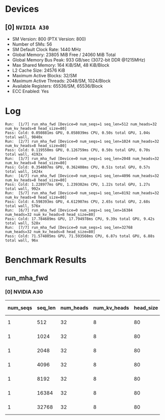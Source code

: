 # Devices

## [0] `NVIDIA A30`
* SM Version: 800 (PTX Version: 800)
* Number of SMs: 56
* SM Default Clock Rate: 1440 MHz
* Global Memory: 23805 MiB Free / 24060 MiB Total
* Global Memory Bus Peak: 933 GB/sec (3072-bit DDR @1215MHz)
* Max Shared Memory: 164 KiB/SM, 48 KiB/Block
* L2 Cache Size: 24576 KiB
* Maximum Active Blocks: 32/SM
* Maximum Active Threads: 2048/SM, 1024/Block
* Available Registers: 65536/SM, 65536/Block
* ECC Enabled: Yes

# Log

```
Run:  [1/7] run_mha_fwd [Device=0 num_seqs=1 seq_len=512 num_heads=32 num_kv_heads=8 head_size=80]
Pass: Cold: 0.050881ms GPU, 0.058039ms CPU, 0.50s total GPU, 1.04s total wall, 9840x 
Run:  [2/7] run_mha_fwd [Device=0 num_seqs=1 seq_len=1024 num_heads=32 num_kv_heads=8 head_size=80]
Pass: Cold: 0.119550ms GPU, 0.126759ms CPU, 0.50s total GPU, 0.70s total wall, 4192x 
Run:  [3/7] run_mha_fwd [Device=0 num_seqs=1 seq_len=2048 num_heads=32 num_kv_heads=8 head_size=80]
Pass: Cold: 0.354807ms GPU, 0.362408ms CPU, 0.51s total GPU, 0.57s total wall, 1424x 
Run:  [4/7] run_mha_fwd [Device=0 num_seqs=1 seq_len=4096 num_heads=32 num_kv_heads=8 head_size=80]
Pass: Cold: 1.228977ms GPU, 1.239302ms CPU, 1.22s total GPU, 1.27s total wall, 992x 
Run:  [5/7] run_mha_fwd [Device=0 num_seqs=1 seq_len=8192 num_heads=32 num_kv_heads=8 head_size=80]
Pass: Cold: 4.598393ms GPU, 4.612907ms CPU, 2.65s total GPU, 2.68s total wall, 576x 
Run:  [6/7] run_mha_fwd [Device=0 num_seqs=1 seq_len=16384 num_heads=32 num_kv_heads=8 head_size=80]
Pass: Cold: 17.784689ms GPU, 17.794978ms CPU, 9.39s total GPU, 9.42s total wall, 528x 
Run:  [7/7] run_mha_fwd [Device=0 num_seqs=1 seq_len=32768 num_heads=32 num_kv_heads=8 head_size=80]
Pass: Cold: 71.574805ms GPU, 71.593568ms CPU, 6.87s total GPU, 6.88s total wall, 96x 
```

# Benchmark Results

## run_mha_fwd

### [0] NVIDIA A30

| num_seqs | seq_len | num_heads | num_kv_heads | head_size | Memory Reads | Memory Writes | Memory Usage | Tokens | Samples |  CPU Time  | Noise  |  GPU Time  | Noise  |  Elem/s  | GlobalMem BW | BWUtil |
|----------|---------|-----------|--------------|-----------|--------------|---------------|--------------|--------|---------|------------|--------|------------|--------|----------|--------------|--------|
|        1 |     512 |        32 |            8 |        80 |    3.750 MiB |     2.500 MiB |         6.25 |    512 |   9840x |  58.039 us | 55.05% |  50.881 us | 12.12% |  10.063M | 128.802 GB/s | 13.80% |
|        1 |    1024 |        32 |            8 |        80 |    7.500 MiB |     5.000 MiB |         12.5 |   1024 |   4192x | 126.759 us | 22.44% | 119.550 us |  3.30% |   8.565M | 109.638 GB/s | 11.75% |
|        1 |    2048 |        32 |            8 |        80 |   15.000 MiB |    10.000 MiB |           25 |   2048 |   1424x | 362.408 us |  9.06% | 354.807 us |  2.45% |   5.772M |  73.883 GB/s |  7.92% |
|        1 |    4096 |        32 |            8 |        80 |   30.000 MiB |    20.000 MiB |           50 |   4096 |    992x |   1.239 ms |  4.96% |   1.229 ms |  1.55% |   3.333M |  42.661 GB/s |  4.57% |
|        1 |    8192 |        32 |            8 |        80 |   60.000 MiB |    40.000 MiB |          100 |   8192 |    576x |   4.613 ms |  3.09% |   4.598 ms |  0.87% |   1.781M |  22.803 GB/s |  2.44% |
|        1 |   16384 |        32 |            8 |        80 |  120.000 MiB |    80.000 MiB |          200 |  16384 |    528x |  17.795 ms |  0.78% |  17.785 ms |  0.70% | 921.242K |  11.792 GB/s |  1.26% |
|        1 |   32768 |        32 |            8 |        80 |  240.000 MiB |   160.000 MiB |          400 |  32768 |     96x |  71.594 ms |  0.75% |  71.575 ms |  0.74% | 457.815K |   5.860 GB/s |  0.63% |
